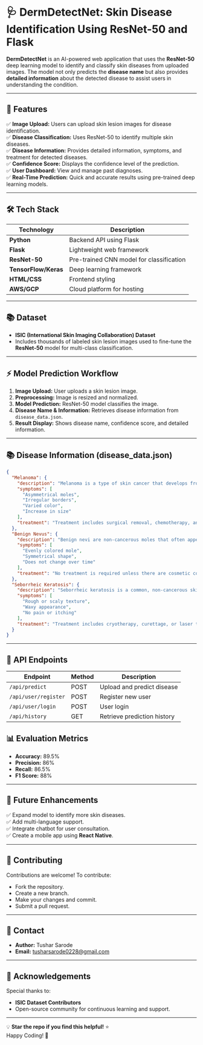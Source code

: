 
# 🩺 **DermDetectNet: Skin Disease Identification Using ResNet-50 and Flask**

**DermDetectNet** is an AI-powered web application that uses the **ResNet-50** deep learning model to identify and classify skin diseases from uploaded images. The model not only predicts the **disease name** but also provides **detailed information** about the detected disease to assist users in understanding the condition.

---

## 🚀 **Features**

✅ **Image Upload:** Users can upload skin lesion images for disease identification.  
✅ **Disease Classification:** Uses ResNet-50 to identify multiple skin diseases.  
✅ **Disease Information:** Provides detailed information, symptoms, and treatment for detected diseases.  
✅ **Confidence Score:** Displays the confidence level of the prediction.  
✅ **User Dashboard:** View and manage past diagnoses.  
✅ **Real-Time Prediction:** Quick and accurate results using pre-trained deep learning models.  

---

## 🛠️ **Tech Stack**

| Technology         | Description                           |
|--------------------|---------------------------------------|
| **Python**          | Backend API using Flask               |
| **Flask**           | Lightweight web framework             |
| **ResNet-50**       | Pre-trained CNN model for classification |
| **TensorFlow/Keras**| Deep learning framework               |
| **HTML/CSS**        | Frontend styling                      |
| **AWS/GCP**         | Cloud platform for hosting            |

---

## 📚 **Dataset**

- **ISIC (International Skin Imaging Collaboration) Dataset**
- Includes thousands of labeled skin lesion images used to fine-tune the **ResNet-50** model for multi-class classification.

---


## ⚡️ **Model Prediction Workflow**

1. **Image Upload:** User uploads a skin lesion image.  
2. **Preprocessing:** Image is resized and normalized.  
3. **Model Prediction:** ResNet-50 model classifies the image.  
4. **Disease Name & Information:** Retrieves disease information from `disease_data.json`.  
5. **Result Display:** Shows disease name, confidence score, and detailed information.  

---

## 📚 **Disease Information (disease_data.json)**

```json
{
  "Melanoma": {
    "description": "Melanoma is a type of skin cancer that develops from the pigment-producing cells known as melanocytes.",
    "symptoms": [
      "Asymmetrical moles",
      "Irregular borders",
      "Varied color",
      "Increase in size"
    ],
    "treatment": "Treatment includes surgical removal, chemotherapy, and radiation therapy."
  },
  "Benign Nevus": {
    "description": "Benign nevi are non-cancerous moles that often appear on the skin.",
    "symptoms": [
      "Evenly colored mole",
      "Symmetrical shape",
      "Does not change over time"
    ],
    "treatment": "No treatment is required unless there are cosmetic concerns."
  },
  "Seborrheic Keratosis": {
    "description": "Seborrheic keratosis is a common, non-cancerous skin growth that appears as a waxy, brown, or black lesion.",
    "symptoms": [
      "Rough or scaly texture",
      "Waxy appearance",
      "No pain or itching"
    ],
    "treatment": "Treatment includes cryotherapy, curettage, or laser therapy."
  }
}
```

---

## 🚦 **API Endpoints**

| Endpoint              | Method | Description                   |
|-----------------------|--------|-------------------------------|
| `/api/predict`         | POST   | Upload and predict disease    |
| `/api/user/register`   | POST   | Register new user             |
| `/api/user/login`      | POST   | User login                    |
| `/api/history`         | GET    | Retrieve prediction history   |



## 📊 **Evaluation Metrics**

- **Accuracy:** 89.5%  
- **Precision:** 86%  
- **Recall:** 86.5%  
- **F1 Score:** 88%  

---

## 📝 **Future Enhancements**

✅ Expand model to identify more skin diseases.  
✅ Add multi-language support.  
✅ Integrate chatbot for user consultation.  
✅ Create a mobile app using **React Native**.  

---

## 🤝 **Contributing**

Contributions are welcome! To contribute:
- Fork the repository.
- Create a new branch.
- Make your changes and commit.
- Submit a pull request.

---

## 📧 **Contact**

- **Author:** Tushar Sarode  
- **Email:** [tusharsarode0228@gmail.com](mailto:tusharsarode0228@gmail.com)  

---

## 🎉 **Acknowledgements**

Special thanks to:
- **ISIC Dataset Contributors**  
- Open-source community for continuous learning and support.  

---

💡 **Star the repo if you find this helpful!** ⭐️  
Happy Coding! 🎯
